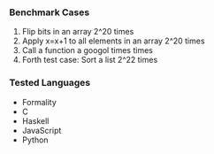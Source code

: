 ### Benchmark Cases

1. Flip bits in an array 2^20 times
2. Apply x=x+1 to all elements in an array 2^20 times
3. Call a function a googol times times
4. Forth test case: Sort a list 2^22 times


### Tested Languages

- Formality
- C
- Haskell
- JavaScript
- Python
